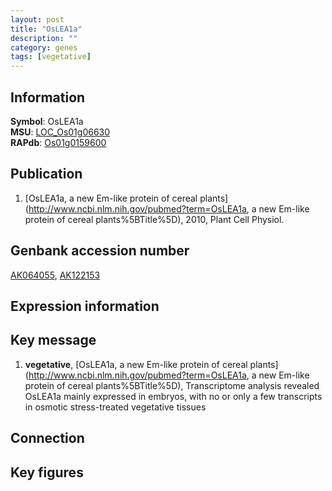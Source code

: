 ```yaml
---
layout: post
title: "OsLEA1a"
description: ""
category: genes
tags: [vegetative]
---
```


## Information
__Symbol__: OsLEA1a  
__MSU__: [LOC_Os01g06630](http://rice.plantbiology.msu.edu/cgi-bin/ORF_infopage.cgi?orf=LOC_Os01g06630)  
__RAPdb__: [Os01g0159600](http://rapdb.dna.affrc.go.jp/viewer/gbrowse_details/irgsp1?name=Os01g0159600)  

## Publication
1. [OsLEA1a, a new Em-like protein of cereal plants](http://www.ncbi.nlm.nih.gov/pubmed?term=OsLEA1a, a new Em-like protein of cereal plants%5BTitle%5D), 2010, Plant Cell Physiol.

## Genbank accession number
[AK064055](http://www.ncbi.nlm.nih.gov/nuccore/AK064055), [AK122153](http://www.ncbi.nlm.nih.gov/nuccore/AK122153)  

## Expression information

## Key message
1. __vegetative__, [OsLEA1a, a new Em-like protein of cereal plants](http://www.ncbi.nlm.nih.gov/pubmed?term=OsLEA1a, a new Em-like protein of cereal plants%5BTitle%5D),  Transcriptome analysis revealed OsLEA1a mainly expressed in embryos, with no or only a few transcripts in osmotic stress-treated vegetative tissues

## Connection

## Key figures


